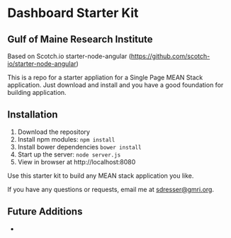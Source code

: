 # Dashboard Starter Kit
## Gulf of Maine Research Institute
Based on Scotch.io starter-node-angular (https://github.com/scotch-io/starter-node-angular)

This is a repo for a starter appliation for a Single Page MEAN Stack application. Just download and install and you have a good foundation for building application. 

## Installation
1. Download the repository
2. Install npm modules: `npm install`
3. Install bower dependencies `bower install`
4. Start up the server: `node server.js`
5. View in browser at http://localhost:8080

Use this starter kit to build any MEAN stack application you like.

If you have any questions or requests, email me at [sdresser@gmri.org](mailto:sdresser@gmri.org).

## Future Additions
- 
